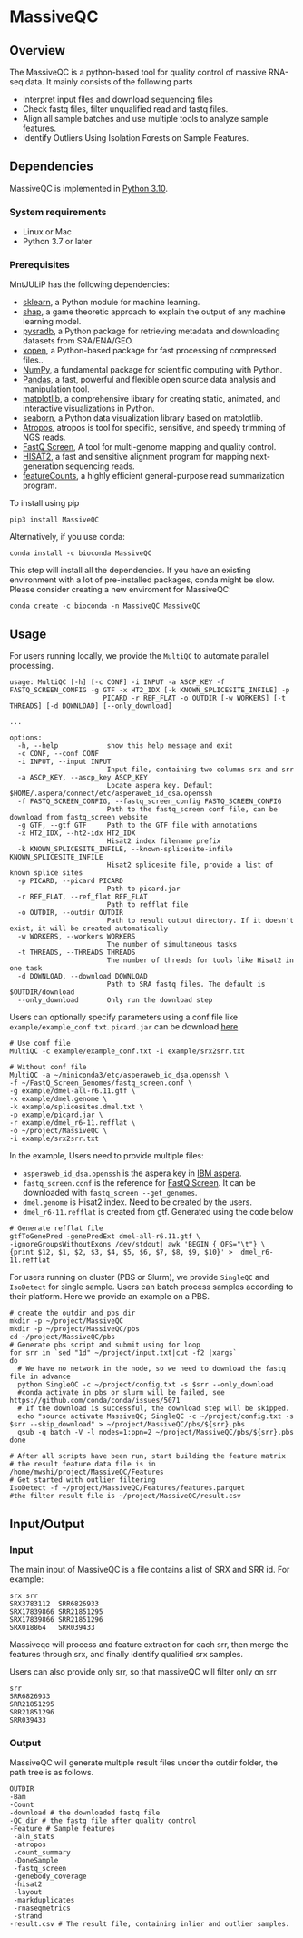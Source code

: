 # MassiveQC

## Overview

The MassiveQC is a python-based tool for quality control of massive RNA-seq data. It mainly consists of the following parts
* Interpret input files and download sequencing files
* Check fastq files, filter unqualified read and fastq files.
* Align all sample batches and use multiple tools to analyze sample features.
* Identify Outliers Using Isolation Forests on Sample Features.

## Dependencies
MassiveQC is implemented in [Python 3.10](https://www.python.org/downloads/).


### System requirements
* Linux or Mac  
* Python 3.7 or later

### Prerequisites
MntJULiP has the following dependencies:
* [sklearn](https://scikit-learn.org/), a Python module for machine learning.
* [shap](https://github.com/slundberg/shap), a game theoretic approach to explain the output of any machine learning model.
* [pysradb](https://github.com/saketkc/pysradb), a Python package for retrieving metadata and downloading datasets from SRA/ENA/GEO.
* [xopen](https://github.com/pycompression/xopen), a Python-based package for fast processing of compressed files..  
* [NumPy](https://numpy.org/), a fundamental package for scientific computing with Python.    
* [Pandas](https://pandas.pydata.org/), a fast, powerful and flexible open source data analysis and manipulation tool.  
* [matplotlib](https://matplotlib.org/), a comprehensive library for creating static, animated, and interactive visualizations in Python.
* [seaborn](https://seaborn.pydata.org/), a Python data visualization library based on matplotlib.
* [Atropos](https://github.com/jdidion/atropos), atropos is tool for specific, sensitive, and speedy trimming of NGS reads.
* [FastQ Screen](https://www.bioinformatics.babraham.ac.uk/projects/fastq_screen/), A tool for multi-genome mapping and quality control.
* [HISAT2](http://daehwankimlab.github.io/hisat2/), a fast and sensitive alignment program for mapping next-generation sequencing reads.
* [featureCounts](https://subread.sourceforge.net/featureCounts.html), a highly efficient general-purpose read summarization program.

To install using pip
```
pip3 install MassiveQC
```
Alternatively, if you use conda:
```
conda install -c bioconda MassiveQC
```
This step will install all the dependencies. If you have an existing environment with a lot of pre-installed packages, conda might be slow. Please consider creating a new enviroment for MassiveQC:
```
conda create -c bioconda -n MassiveQC MassiveQC
```

## Usage
For users running locally, we provide the `MultiQC` to automate parallel processing.
```
usage: MultiQC [-h] [-c CONF] -i INPUT -a ASCP_KEY -f FASTQ_SCREEN_CONFIG -g GTF -x HT2_IDX [-k KNOWN_SPLICESITE_INFILE] -p
                       PICARD -r REF_FLAT -o OUTDIR [-w WORKERS] [-t THREADS] [-d DOWNLOAD] [--only_download]

...

options:
  -h, --help            show this help message and exit
  -c CONF, --conf CONF
  -i INPUT, --input INPUT
                        Input file, containing two columns srx and srr
  -a ASCP_KEY, --ascp_key ASCP_KEY
                        Locate aspera key. Default $HOME/.aspera/connect/etc/asperaweb_id_dsa.openssh
  -f FASTQ_SCREEN_CONFIG, --fastq_screen_config FASTQ_SCREEN_CONFIG
                        Path to the fastq_screen conf file, can be download from fastq_screen website
  -g GTF, --gtf GTF     Path to the GTF file with annotations
  -x HT2_IDX, --ht2-idx HT2_IDX
                        Hisat2 index filename prefix
  -k KNOWN_SPLICESITE_INFILE, --known-splicesite-infile KNOWN_SPLICESITE_INFILE
                        Hisat2 splicesite file, provide a list of known splice sites
  -p PICARD, --picard PICARD
                        Path to picard.jar
  -r REF_FLAT, --ref_flat REF_FLAT
                        Path to refflat file
  -o OUTDIR, --outdir OUTDIR
                        Path to result output directory. If it doesn't exist, it will be created automatically
  -w WORKERS, --workers WORKERS
                        The number of simultaneous tasks
  -t THREADS, --THREADS THREADS
                        The number of threads for tools like Hisat2 in one task
  -d DOWNLOAD, --download DOWNLOAD
                        Path to SRA fastq files. The default is $OUTDIR/download
  --only_download       Only run the download step
```
Users can optionally specify parameters using a conf file like `example/example_conf.txt`.
`picard.jar` can be download [here](https://github.com/broadinstitute/picard/releases)
```
# Use conf file
MultiQC -c example/example_conf.txt -i example/srx2srr.txt

# Without conf file
MultiQC -a ~/miniconda3/etc/asperaweb_id_dsa.openssh \
-f ~/FastQ_Screen_Genomes/fastq_screen.conf \
-g example/dmel-all-r6.11.gtf \
-x example/dmel.genome \
-k example/splicesites.dmel.txt \
-p example/picard.jar \
-r example/dmel_r6-11.refflat \
-o ~/project/MassiveQC \
-i example/srx2srr.txt
```
In the example, Users need to provide multiple files:
* `asperaweb_id_dsa.openssh` is the aspera key in [IBM aspera](https://www.ibm.com/products/aspera).
* `fastq_screen.conf` is the reference for [FastQ Screen](https://www.bioinformatics.babraham.ac.uk/projects/fastq_screen/). It can be downloaded with `fastq_screen --get_genomes`.
* `dmel.genome` is Hisat2 index. Need to be created by the users.
* `dmel_r6-11.refflat` is created from gtf. Generated using the code below
```
# Generate refflat file
gtfToGenePred -genePredExt dmel-all-r6.11.gtf \
-ignoreGroupsWithoutExons /dev/stdout| awk 'BEGIN { OFS="\t"} \
{print $12, $1, $2, $3, $4, $5, $6, $7, $8, $9, $10}' >  dmel_r6-11.refflat
```

For users running on cluster (PBS or Slurm), we provide `SingleQC` and `IsoDetect` for single sample. Users can batch process samples according to their platform. Here we provide an example on a PBS.
```
# create the outdir and pbs dir
mkdir -p ~/project/MassiveQC
mkdir -p ~/project/MassiveQC/pbs
cd ~/project/MassiveQC/pbs
# Generate pbs script and submit using for loop 
for srr in `sed "1d" ~/project/input.txt|cut -f2 |xargs`
do
  # We have no network in the node, so we need to download the fastq file in advance
  python SingleQC -c ~/project/config.txt -s $srr --only_download
  #conda activate in pbs or slurm will be failed, see https://github.com/conda/conda/issues/5071
  # If the download is successful, the download step will be skipped.
  echo "source activate MassiveQC; SingleQC -c ~/project/config.txt -s $srr --skip_download" > ~/project/MassiveQC/pbs/${srr}.pbs
  qsub -q batch -V -l nodes=1:ppn=2 ~/project/MassiveQC/pbs/${srr}.pbs
done

# After all scripts have been run, start building the feature matrix
# the result feature data file is in /home/mwshi/project/MassiveQC/Features
# Get started with outlier filtering
IsoDetect -f ~/project/MassiveQC/Features/features.parquet
#the filter result file is ~/project/MassiveQC/result.csv
```

## Input/Output
### Input
The main input of MassiveQC is a file contains a list of SRX and SRR id. For example:
```
srx srr
SRX3783112  SRR6826933
SRX17839866 SRR21851295
SRX17839866 SRR21851296
SRX018864   SRR039433
```
Massiveqc will process and feature extraction for each srr, then merge the features through srx, and finally identify qualified srx samples.

Users can also provide only srr, so that massiveQC will filter only on srr
```
srr
SRR6826933
SRR21851295
SRR21851296
SRR039433
```

### Output
MassiveQC will generate multiple result files under the outdir folder, the path tree is as follows.
```
OUTDIR
-Bam
-Count
-download # the downloaded fastq file
-QC_dir # the fastq file after quality control
-Feature # Sample features
 -aln_stats
 -atropos
 -count_summary
 -DoneSample
 -fastq_screen
 -genebody_coverage
 -hisat2
 -layout
 -markduplicates
 -rnaseqmetrics
 -strand
-result.csv # The result file, containing inlier and outlier samples.
```

